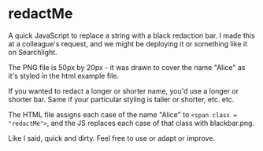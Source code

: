 # redactMe
A quick JavaScript to replace a string with a black redaction bar. I made this at a colleague's request, and we might be deploying it or something like it on Searchlight.

The PNG file is 50px by 20px - it was drawn to cover the name "Alice" as it's styled in the html example file.

If you wanted to redact a longer or shorter name, you'd use a longer or shorter bar. Same if your particular styling is taller or shorter, etc. etc.

The HTML file assigns each case of the name "Alice" to `<span class = "redactMe">`, and the JS replaces each case of that class with blackbar.png.
  
Like I said, quick and dirty. Feel free to use or adapt or improve.
